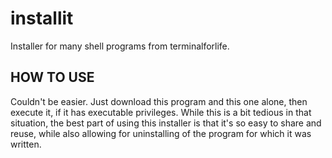 # installit

Installer for many shell programs from terminalforlife.

HOW TO USE
----------

Couldn't be easier. Just download this program and this one alone, then execute it, if it has executable privileges. While this is a bit tedious in that situation, the best part of using this installer is that it's so easy to share and reuse, while also allowing for uninstalling of the program for which it was written.
